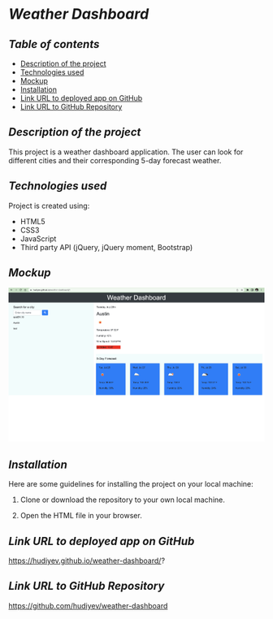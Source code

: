 # **_Weather Dashboard_**

## **_Table of contents_**

- [Description of the project](#description-of-the-project)
- [Technologies used](#technologies-used)
- [Mockup](#mockup)
- [Installation](#installation)
- [Link URL to deployed app on GitHub](#link-URL-to-deployed-app-on-GitHub)
- [Link URL to GitHub Repository](#link-URL-to-GitHub-repository)

## **_Description of the project_**

This project is a weather dashboard application.
The user can look for different cities and their corresponding 5-day forecast weather.

## **_Technologies used_**

Project is created using:

- HTML5
- CSS3
- JavaScript
- Third party API (jQuery, jQuery moment, Bootstrap)

## **_Mockup_**

![Screen Shot](Weather-Dashboard-Screenshot.png)

## **_Installation_**

Here are some guidelines for installing the project on your local machine:

1. Clone or download the repository to your own local machine.

2. Open the HTML file in your browser.

## **_Link URL to deployed app on GitHub_**

https://hudiyev.github.io/weather-dashboard/?

## **_Link URL to GitHub Repository_**

https://github.com/hudiyev/weather-dashboard
